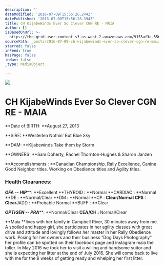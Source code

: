 ```yaml
---
description: ''
dateModified: '2016-07-09T15:56:26.244Z'
datePublished: '2016-07-09T15:56:28.394Z'
title: CH KijabeWinds Ever So Clever CGN RE - MAIA
author: []
isBasedOnUrl: >-
  https://the-grid-user-content.s3-us-west-2.amazonaws.com/9153af3c-5560-4d07-a872-de6587a7f93a.jpg
sourcePath: _posts/2016-07-09-ch-kijabewinds-ever-so-clever-cgn-re-maia.md
starred: false
inFeed: true
hasPage: false
inNav: false
_type: MediaObject

---
```

![](https://the-grid-user-content.s3-us-west-2.amazonaws.com/ec609835-3b34-42da-90b3-90e1e5e4f115.jpg)

# **CH KijabeWinds Ever So Clever CGN RE - MAIA**

**Date of BIRTH: **August 27, 2013

**SIRE: **Westerlea Nothin' But Blue Sky

**DAM: **Kijabewinds Take them by Storm

**OWNERS: **Sam Doherty, Rachel Thornton-Hughes & Sharon Janzen

**Accomplishments : **Canadian Championship, Rally Excellence, Canine Good Neighbor titles. Working on Obedience titles and Agility titles.

### **Health Clearances:**

_**OFA -- HIP**_**: **Excellent **THYROID : **Normal **CARDIAC : **Normal **DE : **Normal/Clear **DM : **Normal **CP : **Clear/Normal **CPS :** Clear**JADD : **Probable Normal **BUFF : **Clear

_**OPTIGEN -- PRA**_**: **Normal/Clear **CEA/CH :** Normal/Clear

**Maia **lives with her family in Campbell River, 30 minutes away from me. A spoiled and happy girl, she participates in her agility classes with great drive and attitude and lovingly follows her master in her Rally Obedience work. Posing for her owners and their business "Dog Days Photography" her profile can be spotted on their facebook page and instagram maia the toller. In May 2016 we took her to visit a willing and handsome suitor and she is expecting her litter at the end of July 2016\. She will come back to live with me for the 9 weeks of getting ready and whelping her first litter.